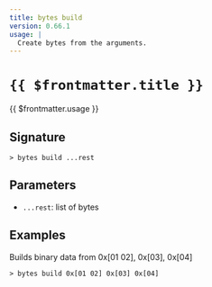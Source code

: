 ```yaml
---
title: bytes build
version: 0.66.1
usage: |
  Create bytes from the arguments.
---
```


# <code>{{ $frontmatter.title }}</code>

<div style='white-space: pre-wrap;'>{{ $frontmatter.usage }}</div>

## Signature

```> bytes build ...rest```

## Parameters

 -  `...rest`: list of bytes

## Examples

Builds binary data from 0x[01 02], 0x[03], 0x[04]
```shell
> bytes build 0x[01 02] 0x[03] 0x[04]
```
